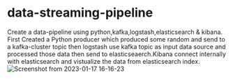 # data-streaming-pipeline
Create a data-pipeline using python,kafka,logstash,elasticsearch & kibana.
First Created a Python producer which produced some random and send to a kafka-cluster topic then logstash use kafka topic as input data source
and processed those data then send to elasticseaerch.Kibana connect internally with elasticsearch and vistualize the data from elasticsearch index.  
![Screenshot from 2023-01-17 16-16-23](https://user-images.githubusercontent.com/99273251/212872474-7dca2d9f-8685-4c2a-94b0-84613257dba5.png)
